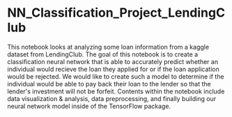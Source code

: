 # NN_Classification_Project_LendingClub
This notebook looks at analyzing some loan information from a kaggle dataset from LendingClub. The goal of this notebook is to create a classification neural network that is able to accurately predict whether an individual would recieve the loan they applied for or if the loan application would be rejected. We would like to create such a model to determine if the individual would be able to pay back their loan to the lender so that the lender's investment will not be forfeit. Contents within the notebook include data visualization & analysis, data preprocessing, and finally building our neural network model inside of the TensorFlow package. 
